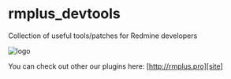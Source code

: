 rmplus_devtools
===============

Collection of useful tools/patches for Redmine developers

![logo](https://github.com/dkuk/under_construction/raw/master/screenshots/logo.png "logo")

[site]: http://rmplus.pro
You can check out other our plugins here: [http://rmplus.pro][site]
